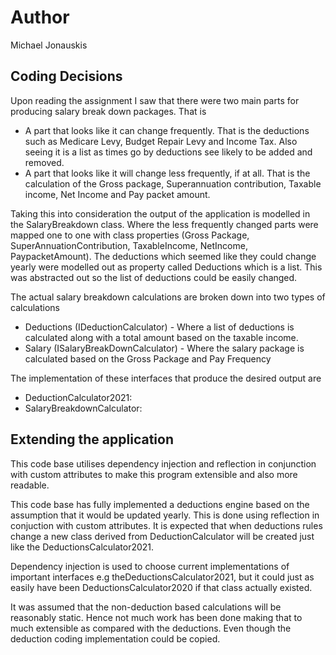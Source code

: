 ﻿# Author
Michael Jonauskis
## Coding Decisions
Upon reading the assignment I saw that there were two main parts for producing salary break down packages. That is
- A part that looks like it can change frequently. That is the deductions such as Medicare Levy, Budget Repair Levy and Income Tax. 
Also seeing it is a list as times go by deductions see likely to be added and removed.
- A part that looks like it will change less frequently, if at all. 
That is the calculation of the Gross package, Superannuation contribution, 
Taxable income, Net Income and Pay packet amount.

Taking this into consideration the output of the application is modelled in the SalaryBreakdown class.
Where the less frequently changed parts were mapped one to one with class properties (Gross Package, 
SuperAnnuationContribution, TaxableIncome, NetIncome, PaypacketAmount).
The deductions which seemed like they could change yearly were modelled out as property called Deductions 
which is a list. This was abstracted out so the list of deductions could be easily changed.

The actual salary breakdown calculations are broken down into two types of calculations
- Deductions (IDeductionCalculator) - Where a list of deductions is calculated along with a total amount based on the taxable income.
- Salary (ISalaryBreakDownCalculator) - Where the salary package is calculated based on the Gross Package and Pay Frequency

The implementation of these interfaces that produce the desired output are
- DeductionCalculator2021:
- SalaryBreakdownCalculator:


## Extending the application 
This code base utilises dependency injection and reflection in conjunction with custom attributes 
to make this program extensible and also more readable.

This code base has fully implemented a deductions engine based on the assumption that it would be updated yearly. 
This is done using reflection in conjuction with custom attributes. It is expected that when deductions rules 
change a new class derived from DeductionCalculator will be created just like the DeductionsCalculator2021. 

Dependency injection is used to choose current implementations of important interfaces e.g theDeductionsCalculator2021,
but it could just as easily have been DeductionsCalculator2020 if that class actually existed.

It was assumed that the non-deduction based calculations will be reasonably static. Hence not much work has been 
done making that to much extensible as compared with the deductions. Even though the deduction coding 
implementation could be copied.

